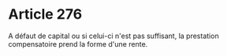 # Article 276

A défaut de capital ou si celui-ci n'est pas suffisant, la prestation compensatoire prend la forme d'une rente.
